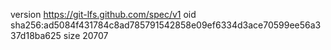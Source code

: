 version https://git-lfs.github.com/spec/v1
oid sha256:ad5084f431784c8ad785791542858e09ef6334d3ace70599ee56a337d18ba625
size 20707
